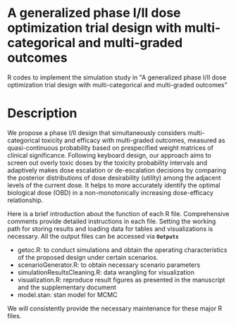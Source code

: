 # A generalized phase I/II dose optimization trial design with multi-categorical and multi-graded outcomes
R codes to implement the simulation study in "A generalized phase I/II dose optimization trial design with multi-categorical and multi-graded outcomes"

# Description
We propose a phase I/II design that simultaneously considers multi-categorical toxicity and efficacy with multi-graded outcomes, measured as quasi-continuous probability based on prespecified weight matrices of clinical significance. Following keyboard design, our approach aims to screen out overly toxic doses by the toxicity probability intervals and adaptively makes dose escalation or de-escalation decisions by comparing the posterior distributions of dose desirability (utility) among the adjacent levels of the current dose. It helps to more accurately identify the optimal biological dose (OBD) in a non-monotonically increasing dose-efficacy relationship.

Here is a brief introduction about the function of each R file. Comprehensive comments provide detailed instructions in each file. Setting the working path for storing results and loading data for tables and visualizations is necessary. All the output files can be accessed via **`Outputs`**

* getoc.R: to conduct simulations and obtain the operating characteristics of the proposed design under certain scenarios.
* scenarioGenerator.R: to obtain necessary scenario parameters
* simulationResultsCleaning.R: data wrangling for visualization
* visualization.R: reproduce result figures as presented in the manuscript and the supplementary document
* model.stan: stan model for MCMC

We will consistently provide the necessary maintenance for these major R files.
